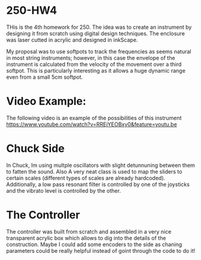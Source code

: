 # 250-HW4

THis is the 4th homework for 250. The idea was to create an instrument by designing it from scratch using digital design techniques. The enclosure was laser cutted in acrylic and designed in inkScape.

My proposal was to use softpots to track the frequencies as seems natural in most string instruments; however, in this case the envelope of the instrument is calculated from the velocity of the movement over a third softpot. This is particularly interesting as it allows a huge dynamic range even from a small 5cm softpot.



# Video Example:

The following video is an example of the possibilities of this instrument
https://www.youtube.com/watch?v=RREjYEOBxy0&feature=youtu.be


# Chuck Side
In Chuck, Im using multple oscillators with slight detunnuning between them to fatten the sound. Also A very neat class is used to map the sliders to certain scales (different types of scales are already hardcoded). Additionally, a low pass resonant filter is controlled by one of the joysticks and the vibrato level is controlled by the other.

# The Controller
The controller was built from scratch and assembled in a very nice transparent acrylic box which allows to dig into the details of the construction. Maybe I could add some encoders to the side as chaning parameters could be really helpful instead of goint through the code to do it!
